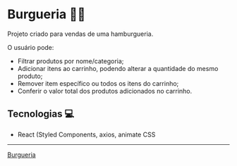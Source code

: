 <h1> Burgueria 🍔🍟 </h1>

<p> Projeto criado para vendas de uma hamburgueria. </p>
<p>  O usuário pode: </p>

<ul>
  <li> Filtrar produtos por nome/categoria; </li>
  <li> Adicionar itens ao carrinho, podendo alterar a quantidade do mesmo produto; </li>
  <li> Remover item específico ou todos os itens do carrinho; </li>
  <li> Conferir o valor total dos produtos adicionados no carrinho. </li>
</ul>

<h2> Tecnologias 💻 </h2>

<ul>
  <li> React (Styled Components, axios, animate CSS </li>
</ul>

---

<a href="https://burgueria.vercel.app/">Burgueria</a>
